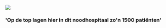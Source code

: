 ![](https://nos.nl/data/image/2020/04/19/644199/xxl.jpg)

### 'Op de top lagen hier in dit noodhospitaal zo'n 1500 patiënten'